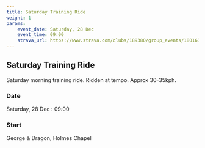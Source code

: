 ```yaml
---
title: Saturday Training Ride
weight: 1
params:
    event_date: Saturday, 28 Dec
    event_time: 09:00
    strava_url: https://www.strava.com/clubs/189380/group_events/1801637
---
```


## Saturday Training Ride 

Saturday morning training ride. Ridden at tempo. Approx 30-35kph.

### Date

Saturday, 28 Dec : 09:00

### Start

George &amp; Dragon, Holmes Chapel


